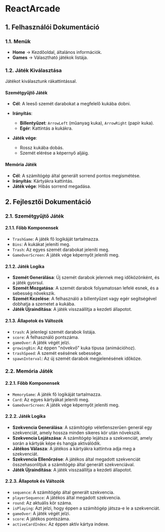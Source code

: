 # ReactArcade

## 1. Felhasználói Dokumentáció

### 1.1. Menük
- **Home** -> Kezdőoldal, általános információk.
- **Games** -> Választható játékok listája.

### 1.2. Játék Kiválasztása
Játékot kiválasztunk rákattintással.

#### Szemétgyűjtő Játék
- **Cél**: A leeső szemét darabokat a megfelelő kukába dobni.

- **Irányítás**:
  - **Billentyűzet**: `ArrowLeft` (műanyag kuka), `ArrowRight` (papír kuka).
  - **Egér**: Kattintás a kukákra.

- **Játék vége**:
  - Rossz kukába dobás.
  - Szemét elérése a képernyő aljáig.

#### Memória Játék
- **Cél**: A számítógép által generált sorrend pontos megismétése.
- **Irányítás**: Kártyákra kattintás.
- **Játék vége**: Hibás sorrend megadása.

## 2. Fejlesztői Dokumentáció

### 2.1. Szemétgyűjtő Játék

#### 2.1.1. Főbb Komponensek
- `TrashGame`: A játék fő logikáját tartalmazza.
- `Bins`: A kukákat jeleníti meg.
- `Trash`: Az egyes szemét darabokat jeleníti meg.
- `GameOverScreen`: A játék vége képernyőt jeleníti meg.

#### 2.1.2. Játék Logika
- **Szemét Generálása**: Új szemét darabok jelennek meg időközönként, és a játék gyorsul.
- **Szemét Mozgatása**: A szemét darabok folyamatosan lefelé esnek, és a sebesség növekszik.
- **Szemét Kezelése**: A felhasználó a billentyűzet vagy egér segítségével dobhatja a szemetet a kukába.
- **Játék Újraindítása**: A játék visszaállítja a kezdeti állapotot.

#### 2.1.3. Állapotok és Változók
- `trash`: A jelenlegi szemét darabok listája.
- `score`: A felhasználó pontszáma.
- `gameOver`: A játék végét jelzi.
- `growingBin`: Az éppen "növekvő" kuka típusa (animációhoz).
- `trashSpeed`: A szemét esésének sebessége.
- `spawnInterval`: Az új szemét darabok megjelenésének időköze.

### 2.2. Memória Játék

#### 2.2.1. Főbb Komponensek
- `MemoryGame`: A játék fő logikáját tartalmazza.
- `Card`: Az egyes kártyákat jeleníti meg.
- `GameOverScreen`: A játék vége képernyőt jeleníti meg.

#### 2.2.2. Játék Logika
- **Szekvencia Generálása**: A számítógép véletlenszerűen generál egy szekvenciát, amely hossza minden sikeres kör után növekszik.
- **Szekvencia Lejátszása**: A számítógép lejátsza a szekvenciát, amely során a kártyák képe és hangja aktiválódik.
- **Játékos Válasza**: A játékos a kártyákra kattintva adja meg a szekvenciát.
- **Szekvencia Ellenőrzése**: A játékos által megadott szekvenciát összehasonlítjuk a számítógép által generált szekvenciával.
- **Játék Újraindítása**: A játék visszaállítja a kezdeti állapotot.

#### 2.2.3. Állapotok és Változók
- `sequence`: A számítógép által generált szekvencia.
- `playerSequence`: A játékos által megadott szekvencia.
- `round`: Az aktuális kör száma.
- `isPlaying`: Azt jelzi, hogy éppen a számítógép játsza-e le a szekvenciát.
- `gameOver`: A játék végét jelzi.
- `score`: A játékos pontszáma.
- `activeCardIndex`: Az éppen aktív kártya indexe.

